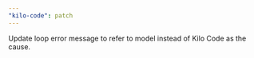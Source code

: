 ```yaml
---
"kilo-code": patch
---
```


Update loop error message to refer to model instead of Kilo Code as the cause.
